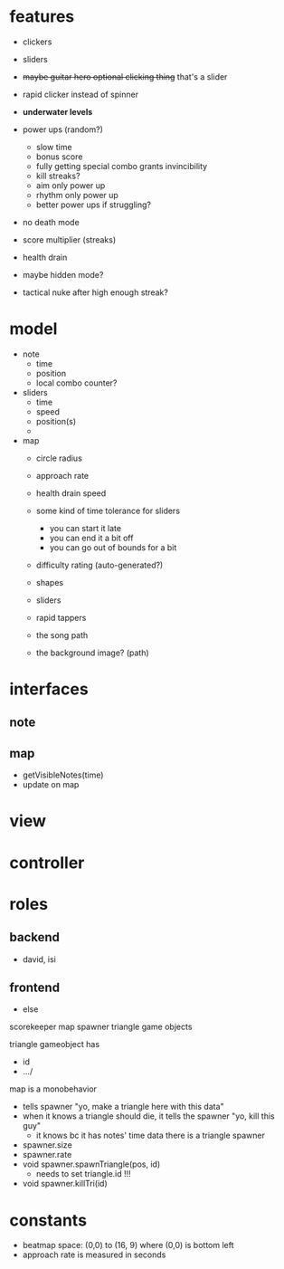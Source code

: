 # features
* clickers
* sliders
* ~~maybe guitar hero optional clicking thing~~ that's a slider
* rapid clicker instead of spinner
* **underwater levels**
* power ups (random?)
    * slow time
    * bonus score
    * fully getting special combo grants invincibility
    * kill streaks?
    * aim only power up
    * rhythm only power up
    * better power ups if struggling?

* no death mode
* score multiplier (streaks)
* health drain
* maybe hidden mode?
* tactical nuke after high enough streak?

# model
* note
    * time
    * position
    * local combo counter?
* sliders
    * time
    * speed
    * position(s)
    * 
* map
    * circle radius
    * approach rate
    * health drain speed
    * some kind of time tolerance for sliders
        * you can start it late
        * you can end it a bit off
        * you can go out of bounds for a bit

    * difficulty rating (auto-generated?)

    * shapes
    * sliders
    * rapid tappers
    * the song path
    * the background image? (path)


# interfaces
## note

## map
* getVisibleNotes(time)
* update on map


# view

# controller

# roles

## backend
* david, isi

## frontend
* else

scorekeeper
map
spawner
triangle game objects

triangle gameobject has
* id
* .../

map is a monobehavior
* tells spawner "yo, make a triangle here with this data"
* when it knows a triangle should die, it tells the spawner "yo, kill this guy"
    * it knows bc it has notes' time data
there is a triangle spawner
* spawner.size
* spawner.rate
* void spawner.spawnTriangle(pos, id)
    * needs to set triangle.id !!!
* void spawner.killTri(id)

# constants
* beatmap space: (0,0) to (16, 9) where (0,0) is bottom left
* approach rate is measured in seconds
